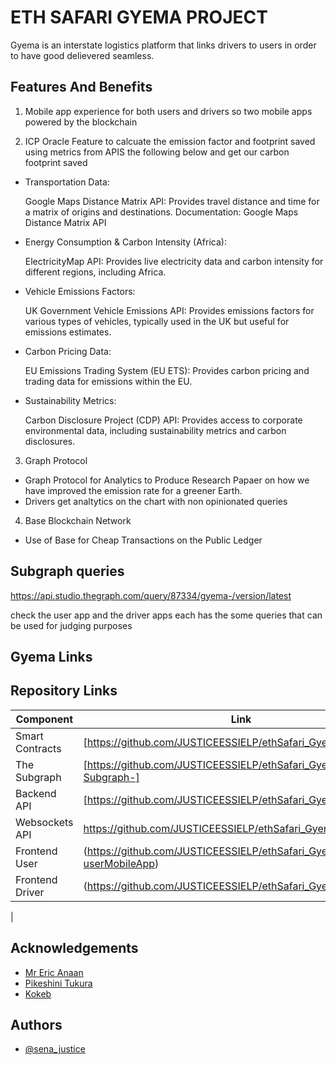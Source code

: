 
# ETH SAFARI GYEMA PROJECT

Gyema is an interstate logistics platform that links drivers to users in order to have good delievered seamless.



## Features And Benefits

1.  Mobile app experience for both users and drivers so two mobile apps powered by the blockchain 

2. ICP Oracle Feature to calcuate the emission factor and footprint saved using metrics from APIS the following below and get our carbon footprint saved

    
+ Transportation Data:


    Google Maps Distance Matrix API: Provides travel distance and time for a matrix of origins and destinations. Documentation: Google Maps Distance Matrix API
    
   
+ Energy Consumption & Carbon Intensity (Africa):


    ElectricityMap API: Provides live electricity data and carbon intensity for different regions, including Africa.

+ Vehicle Emissions Factors:


    UK Government Vehicle Emissions API: Provides emissions factors for various types of vehicles, typically used in the UK but useful for emissions estimates.


+ Carbon Pricing Data:

    EU Emissions Trading System (EU ETS): Provides carbon pricing and trading data for emissions within the EU.

+ Sustainability Metrics:



    Carbon Disclosure Project (CDP) API: Provides access to corporate environmental data, including sustainability metrics and carbon disclosures.




3. Graph Protocol 
- Graph Protocol for Analytics to Produce Research Papaer on how we have improved the emission rate for a greener Earth. 
- Drivers get analtytics on the chart with non opinionated queries



4. Base Blockchain Network 
 - Use of Base for Cheap Transactions on the Public Ledger














## Subgraph queries

https://api.studio.thegraph.com/query/87334/gyema-/version/latest

check the user app and the driver apps each has the some queries that can be used for judging purposes



## Gyema Links

## Repository Links
| Component           | Link                                                                                          |
| ------------------- | --------------------------------------------------------------------------------------------- |
| Smart Contracts     | [https://github.com/JUSTICEESSIELP/ethSafari_GyemaContract]                                                            |
| The Subgraph        | [https://github.com/JUSTICEESSIELP/ethSafari_Gyema-Subgraph-]                                                               |
| Backend API         | [https://github.com/JUSTICEESSIELP/ethSafari_Gyema_server)     |
| Websockets API      | https://github.com/JUSTICEESSIELP/ethSafari_Gyema_websockets     |
| Frontend User       | (https://github.com/JUSTICEESSIELP/ethSafari_Gyema-userMobileApp)     |
| Frontend Driver     | (https://github.com/JUSTICEESSIELP/ethSafari_Gyema-driverApp)                                                   
|                                                              

## Acknowledgements

 - [Mr Eric Anaan](https://awesomeopensource.com/project/elangosundar/awesome-README-templates)
 - [Pikeshini Tukura](https://github.com/matiassingers/awesome-readme)
 - [Kokeb ](https://bulldogjob.com/news/449-how-to-write-a-good-readme-for-your-github-project)


## Authors

- [@sena_justice](https://www.github.com/octokatherine)

